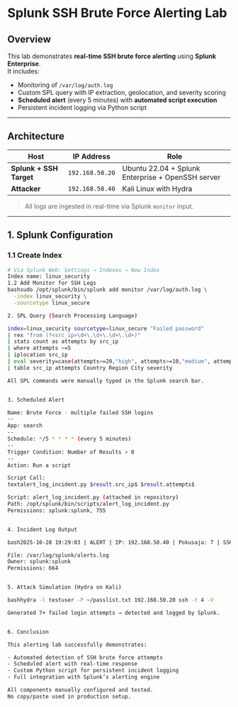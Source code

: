 # Splunk SSH Brute Force Alerting Lab

## Overview
This lab demonstrates **real-time SSH brute force alerting** using **Splunk Enterprise**.  
It includes:
- Monitoring of `/var/log/auth.log`
- Custom SPL query with IP extraction, geolocation, and severity scoring
- **Scheduled alert** (every 5 minutes) with **automated script execution**
- Persistent incident logging via Python script

---

## Architecture

| Host | IP Address | Role |
|------|------------|------|
| **Splunk + SSH Target** | `192.168.50.20` | Ubuntu 22.04 + Splunk Enterprise + OpenSSH server |
| **Attacker** | `192.168.50.40` | Kali Linux with Hydra |

> All logs are ingested in real-time via Splunk `monitor` input.

---

## 1. Splunk Configuration

### 1.1 Create Index
```bash
# Via Splunk Web: Settings → Indexes → New Index
Index name: linux_security
1.2 Add Monitor for SSH Logs
bashsudo /opt/splunk/bin/splunk add monitor /var/log/auth.log \
  -index linux_security \
  -sourcetype linux_secure

2. SPL Query (Search Processing Language)

index=linux_security sourcetype=linux_secure "Failed password"
| rex "from (?<src_ip>\d+\.\d+\.\d+\.\d+)"
| stats count as attempts by src_ip
| where attempts >=5
| iplocation src_ip
| eval severity=case(attempts>=20,"high", attempts>=10,"medium", attempts>=5,"low")
| table src_ip attempts Country Region City severity

All SPL commands were manually typed in the Splunk search bar.


3. Scheduled Alert

Name: Brute Force - multiple failed SSH logins
--
App: search
--
Schedule: */5 * * * * (every 5 minutes)
--
Trigger Condition: Number of Results > 0
--
Action: Run a script

Script Call:
textalert_log_incident.py $result.src_ip$ $result.attempts$

Script: alert_log_incident.py (attached in repository)
Path: /opt/splunk/bin/scripts/alert_log_incident.py
Permissions: splunk:splunk, 755


4. Incident Log Output

bash2025-10-28 19:29:03 | ALERT | IP: 192.168.50.40 | Pokusaja: 7 | SSH Brute Force

File: /var/log/splunk/alerts.log
Owner: splunk:splunk
Permissions: 664


5. Attack Simulation (Hydra on Kali)

bashhydra -l testuser -P ~/passlist.txt 192.168.50.20 ssh -t 4 -V

Generated 7+ failed login attempts → detected and logged by Splunk.


6. Conclusion

This alerting lab successfully demonstrates:

- Automated detection of SSH brute force attempts
- Scheduled alert with real-time response
- Custom Python script for persistent incident logging
- Full integration with Splunk’s alerting engine

All components manually configured and tested.
No copy/paste used in production setup.
